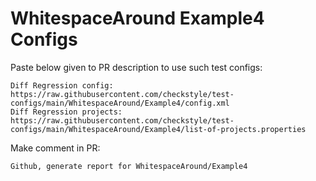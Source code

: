 # WhitespaceAround Example4 Configs
Paste below given to PR description to use such test configs:
```
Diff Regression config: https://raw.githubusercontent.com/checkstyle/test-configs/main/WhitespaceAround/Example4/config.xml
Diff Regression projects: https://raw.githubusercontent.com/checkstyle/test-configs/main/WhitespaceAround/Example4/list-of-projects.properties
```
Make comment in PR:
```
Github, generate report for WhitespaceAround/Example4
```
